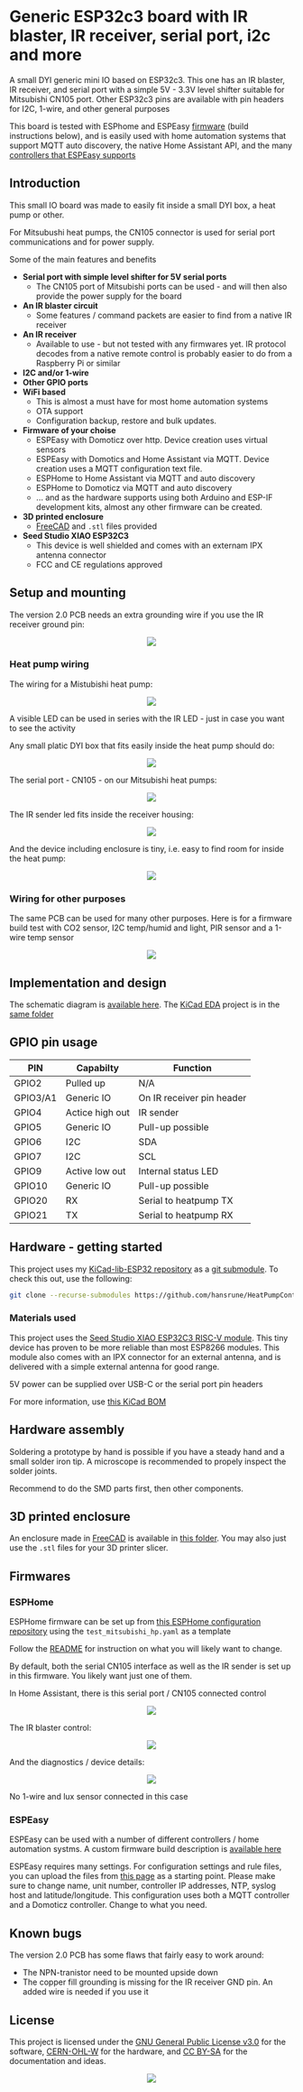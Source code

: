 # Generic ESP32c3 board with IR blaster, IR receiver, serial port, i2c and more

A small DYI generic mini IO based on ESP32c3. This one has an IR blaster, IR receiver, and serial port with a simple 5V - 3.3V level shifter suitable for Mitsubishi CN105 port. Other ESP32c3 pins are available with pin headers for I2C, 1-wire, and other general purposes

This board is tested with ESPhome and ESPEasy [firmware](#firmwares) (build instructions below), and is easily used with home automation systems that support MQTT auto discovery, the native Home Assistant API, and the many [controllers that ESPEasy supports](https://espeasy.readthedocs.io/en/latest/Controller/_Controller.html)

## Introduction

This small IO board was made to easily fit inside a small DYI box, a heat pump or other.

For Mitsubushi heat pumps, the CN105 connector is used for serial port communications and for power supply.

Some of the main features and benefits

- **Serial port with simple level shifter for 5V serial ports**
    - The CN105 port of Mitsubishi ports can be used - and will then also provide the power supply for the board
- **An IR blaster circuit**
    - Some features / command packets are easier to find from a native IR receiver
- **An IR receiver**
    - Available to use - but not tested with any firmwares yet.
      IR protocol decodes from a native remote control is probably easier to do from a Raspberry Pi or similar
- **I2C and/or 1-wire**
- **Other GPIO ports**
- **WiFi based**
    - This is almost a must have for most home automation systems
    - OTA support
    - Configuration backup, restore and bulk updates.
- **Firmware of your choise**
    - ESPEasy with Domoticz over http. Device creation uses virtual sensors
    - ESPEasy with Domotics and Home Assistant via MQTT. Device creation uses a MQTT configuration text file.
    - ESPHome to Home Assistant via MQTT and auto discovery
    - ESPHome to Domoticz via MQTT and auto discovery
    - ... and as the hardware supports using both Arduino and ESP-IF development kits, almost any other firmware can be created.
- **3D printed enclosure**
    - [FreeCAD](./FreeCAD) and `.stl` files provided
- **Seed Studio XIAO ESP32C3**
    - This device is well shielded and comes with an externam IPX antenna connector
    - FCC and CE regulations approved

## Setup and mounting

The version 2.0 PCB needs an extra grounding wire if you use the IR receiver ground pin:

<p align="center">
    <img src="images/HeatPumpCtrl-PCB-Mounts.jpg">
</p>


### Heat pump wiring

The wiring for a Mistubishi heat pump:

<p align="center">
    <img src="images/HeatPumpCtrl-Wiring.jpg">
</p>

A visible LED can be used in series with the IR LED - just in case you want to see the activity

Any small platic DYI box that fits easily inside the heat pump should do:

<p align="center">
    <img src="images/HeatPumpCtrl-Boxed-Inside.jpg">
</p>

The serial port - CN105 - on our Mitsubishi heat pumps:

<p align="center">
    <img src="images/HeatPumpCtrl-CN105.jpg">
</p>

The IR sender led fits inside the receiver housing:

<p align="center">
    <img src="images/HeatPumpCtrl-IR-LED.jpg">
</p>

And the device including enclosure is tiny, i.e. easy to find room for inside the heat pump:

<p align="center">
    <img src="images/HeatPumpCtrl-Boxed-Inside.jpg">
</p>


### Wiring for other purposes

The same PCB can be used for many other purposes. Here is for a firmware build test with CO2 sensor, I2C temp/humid and light, PIR sensor and a 1-wire temp sensor

<p align="center">
    <img src="images/HeatPumpCtrl-Sensors-1.jpg">
</p>


## Implementation and design

The schematic diagram is [available here](KiCad/HeatPumpControl-schema-2.0.pdf). The [KiCad EDA](https://www.kicad.org/) project is in the [same folder](./KiCad)


## GPIO pin usage

| PIN      | Capabilty          | Function                            |
|----------|--------------------|-------------------------------------|
| GPIO2    | Pulled up          | N/A                                 |
| GPIO3/A1 | Generic IO         | On IR receiver pin header           |
| GPIO4    | Actice high out    | IR sender                           |
| GPIO5    | Generic IO         | Pull-up possible                    |
| GPIO6    | I2C                | SDA                                 |
| GPIO7    | I2C                | SCL                                 |
| GPIO9    | Active low out     | Internal status LED                 |
| GPIO10   | Generic IO         | Pull-up possible                    |
| GPIO20   | RX                 | Serial to heatpump TX               |
| GPIO21   | TX                 | Serial to heatpump RX               |


## Hardware - getting started

This project uses my [KiCad-lib-ESP32 repository](https://github.com/hansrune/KiCad-lib-ESP32.git) as a [git submodule](https://www.git-scm.com/book/en/v2/Git-Tools-Submodules). To check this out, use the following:

```bash
git clone --recurse-submodules https://github.com/hansrune/HeatPumpControl.git 
```

### Materials used

This project uses the [Seed Studio XIAO ESP32C3 RISC-V module](https://www.seeedstudio.com/Seeed-XIAO-ESP32C3-p-5431.html). This tiny device has proven to be more reliable than most ESP8266 modules. This module also comes with an IPX connector for an external antenna, and is delivered with a simple external antenna for good range.

5V power can be supplied over USB-C or the serial port pin headers

For more information, use [this KiCad BOM](KiCad/HeatPumpControl-BOM.csv)

## Hardware assembly

Soldering a prototype by hand is possible if you have a steady hand and a small solder iron tip. A microscope is recommended to propely inspect the solder joints.

Recommend to do the SMD parts first, then other components.

## 3D printed enclosure

An enclosure made in [FreeCAD](https://www.freecad.org/) is available in [this folder](./FreeCAD). You may also just use the `.stl` files for your 3D printer slicer.

## Firmwares

### ESPHome

ESPHome firmware can be set up from [this ESPHome configuration repository](https://github.com/hansrune/esphome-config) using the `test_mitsubishi_hp.yaml` as a template

Follow the [README](https://github.com/hansrune/esphome-config) for instruction on what you will likely want to change.

By default, both the serial CN105 interface as well as the IR sender is set up in this firmware. You likely want just one of them.

In Home Assistant, there is this serial port / CN105 connected control

<p align="center">
    <img src="images/HA-CN105.jpg">
</p>

The IR blaster control:

<p align="center">
    <img src="images/HA-IR.jpg">
</p

And the diagnostics / device details:

<p align="center">
    <img src="images/HA-diags.jpg">
</p>

No 1-wire and lux sensor connected in this case

### ESPEasy

ESPEasy can be used with a number of different controllers / home automation systms. A custom firmware build description is [available here](https://github.com/hansrune/ESPEasy-custom/blob/builds/custom/mega-20240822-1/README-custombuilds.md)

ESPEasy requires many settings. For configuration settings and rule files, you can upload the files from [this page](./ESPEasy/) as a starting point. Please make sure to change name, unit number, controller IP addresses, NTP, syslog host and latitude/longitude. This configuration uses both a MQTT controller and a Domoticz controller. Change to what you need.

## Known bugs

The version 2.0 PCB has some flaws that fairly easy to work around:

- The NPN-tranistor need to be mounted upside down
- The copper fill grounding is missing for the IR receiver GND pin. An added wire is needed if you use it

## License

This project is licensed under the [GNU General Public License v3.0](GNU-LICENSE-V3.txt) for the software, [CERN-OHL-W](OHL-LICENSE.txt) for the hardware, and [CC BY-SA](CC-BY-SA-LICENCE.txt) for the documentation and ideas.

<p align="center">
    <img src="images/oshw_cert_label.png">
</p>

